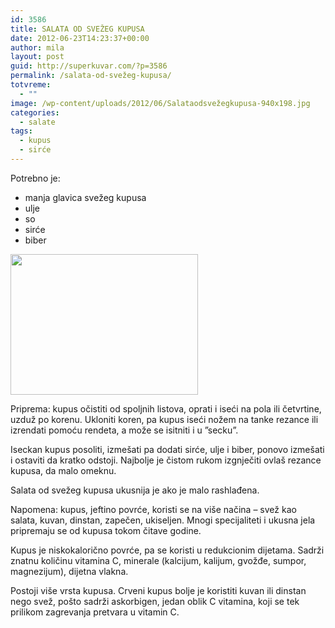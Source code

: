 ```yaml
---
id: 3586
title: SALATA OD SVEŽEG KUPUSA
date: 2012-06-23T14:23:37+00:00
author: mila
layout: post
guid: http://superkuvar.com/?p=3586
permalink: /salata-od-svežeg-kupusa/
totvreme:
  - ""
image: /wp-content/uploads/2012/06/Salataodsvežegkupusa-940x198.jpg
categories:
  - salate
tags:
  - kupus
  - sirće
---
```

Potrebno je:

  * manja glavica svežeg kupusa
  * ulje
  * so
  * sirće
  * biber

<img class="alignnone size-medium wp-image-3587" title="Salataodsvežegkupusa" src="/wp-content/uploads/2012/06/Salataodsvežegkupusa-300x225.jpg" alt="" width="300" height="225" /> 

Priprema: kupus očistiti od spoljnih listova, oprati i iseći na pola ili četvrtine, uzduž po korenu. Ukloniti koren, pa kupus iseći nožem na tanke rezance ili izrendati pomoću rendeta, a može se isitniti i u &#8221;secku&#8221;.

Iseckan kupus posoliti, izmešati pa dodati sirće, ulje i biber, ponovo izmešati i ostaviti da kratko odstoji. Najbolje je čistom rukom izgnječiti ovlaš rezance kupusa, da malo omeknu.

Salata od svežeg kupusa ukusnija je ako je malo rashlađena.

Napomena: kupus, jeftino povrće, koristi se na više načina &#8211; svež kao salata, kuvan, dinstan, zapečen, ukiseljen. Mnogi specijaliteti i ukusna jela pripremaju se od kupusa tokom čitave godine.

Kupus je niskokalorično povrće, pa se koristi u redukcionim dijetama. Sadrži znatnu količinu vitamina C, minerale (kalcijum, kalijum, gvožđe, sumpor, magnezijum), dijetna vlakna.

Postoji više vrsta kupusa. Crveni kupus bolje je koristiti kuvan ili dinstan nego svež, pošto sadrži askorbigen, jedan oblik C vitamina, koji se tek prilikom zagrevanja pretvara u vitamin C.
